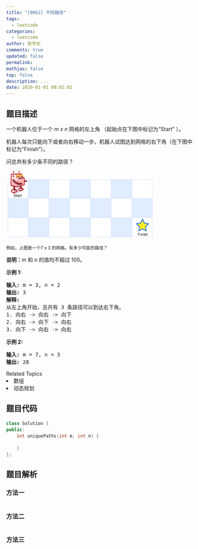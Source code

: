 ```yaml
---
title: "[0062] 不同路径"
tags:
  - leetcode
categories:
  - leetcode
author: 张学志
comments: true
updated: false
permalink:
mathjax: false
top: false
description: ...
date: 2020-01-01 00:01:02
---
```


## 题目描述

<p>一个机器人位于一个 <em>m x n </em>网格的左上角 （起始点在下图中标记为&ldquo;Start&rdquo; ）。</p>

<p>机器人每次只能向下或者向右移动一步。机器人试图达到网格的右下角（在下图中标记为&ldquo;Finish&rdquo;）。</p>

<p>问总共有多少条不同的路径？</p>

<p><img src="https://raw.githubusercontent.com/algoboy101/note_blog_leetcode/master/imgs/robot_maze.png"></p>

<p><small>例如，上图是一个7 x 3 的网格。有多少可能的路径？</small></p>

<p><strong>说明：</strong><em>m</em>&nbsp;和 <em>n </em>的值均不超过 100。</p>

<p><strong>示例&nbsp;1:</strong></p>

<pre><strong>输入:</strong> m = 3, n = 2
<strong>输出:</strong> 3
<strong>解释:</strong>
从左上角开始，总共有 3 条路径可以到达右下角。
1. 向右 -&gt; 向右 -&gt; 向下
2. 向右 -&gt; 向下 -&gt; 向右
3. 向下 -&gt; 向右 -&gt; 向右
</pre>

<p><strong>示例&nbsp;2:</strong></p>

<pre><strong>输入:</strong> m = 7, n = 3
<strong>输出:</strong> 28</pre>
<div><div>Related Topics</div><div><li>数组</li><li>动态规划</li></div></div>

## 题目代码

```cpp
class Solution {
public:
    int uniquePaths(int m, int n) {

    }
};
```

## 题目解析

### 方法一

```cpp

```

### 方法二

```cpp

```

### 方法三

```cpp

```

